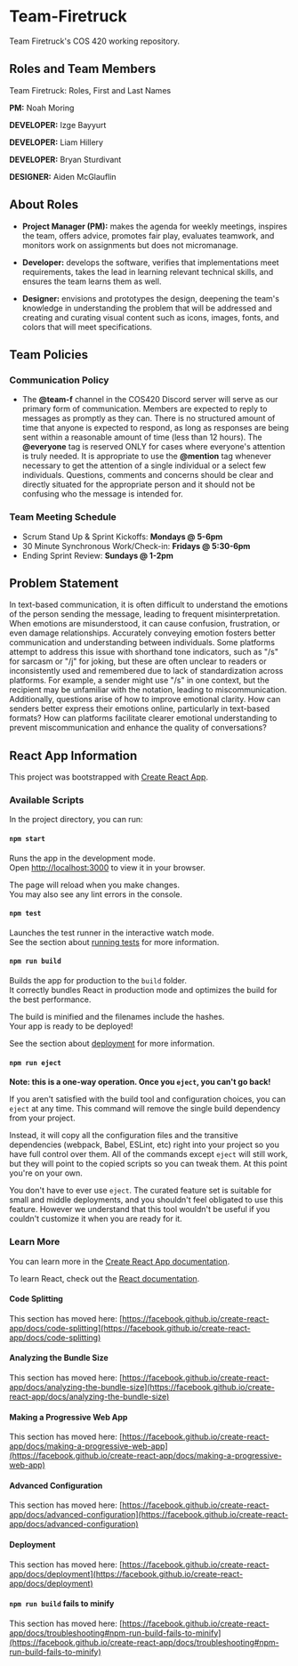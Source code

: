 # Team-Firetruck
Team Firetruck's COS 420 working repository.


## Roles and Team Members
Team Firetruck: Roles, First and Last Names


**PM:** Noah Moring

**DEVELOPER:** Izge Bayyurt

**DEVELOPER:** Liam Hillery

**DEVELOPER:** Bryan Sturdivant

**DESIGNER:** Aiden McGlauflin


## About Roles

- **Project Manager (PM):** makes the agenda for weekly meetings, inspires the team, offers advice, promotes fair play, evaluates teamwork, and monitors work on assignments but does not micromanage.

- **Developer:** develops the software, verifies that implementations meet requirements, takes the lead in learning relevant technical skills, and ensures the team learns them as well.

- **Designer:** envisions and prototypes the design, deepening the team's knowledge in understanding the problem that will be addressed and creating and curating visual content such as icons, images, fonts, and colors that will meet specifications.


## Team Policies

### Communication Policy
- The **@team-f** channel in the COS420 Discord server will serve as our primary form of communication. Members are expected to reply to messages as promptly as they can. There is no structured amount of time that anyone is expected to respond, as long as responses are being sent within a reasonable amount of time (less than 12 hours). The **@everyone** tag is reserved ONLY for cases where everyone's attention is truly needed. It is appropriate to use the **@mention** tag whenever necessary to get the attention of a single individual or a select few individuals. Questions, comments and concerns should be clear and directly situated for the appropriate person and it should not be confusing who the message is intended for.


### Team Meeting Schedule

- Scrum Stand Up & Sprint Kickoffs: **Mondays @ 5-6pm**
- 30 Minute Synchronous Work/Check-in: **Fridays @ 5:30-6pm**
- Ending Sprint Review: **Sundays @ 1-2pm**


## Problem Statement

In text-based communication, it is often difficult to understand the emotions of the person sending the message, leading to frequent misinterpretation. When emotions are misunderstood, it can cause confusion, frustration, or even damage relationships. Accurately conveying emotion fosters better communication and understanding between individuals. Some platforms attempt to address this issue with shorthand tone indicators, such as "/s" for sarcasm or "/j" for joking, but these are often unclear to readers or inconsistently used and remembered due to lack of standardization across platforms. For example, a sender might use "/s" in one context, but the recipient may be unfamiliar with the notation, leading to miscommunication. Additionally, questions arise of how to improve emotional clarity. How can senders better express their emotions online, particularly in text-based formats? How can platforms facilitate clearer emotional understanding to prevent miscommunication and enhance the quality of conversations? 

## React App Information

This project was bootstrapped with [Create React App](https://github.com/facebook/create-react-app).

### Available Scripts

In the project directory, you can run:

#### `npm start`

Runs the app in the development mode.\
Open [http://localhost:3000](http://localhost:3000) to view it in your browser.

The page will reload when you make changes.\
You may also see any lint errors in the console.

#### `npm test`

Launches the test runner in the interactive watch mode.\
See the section about [running tests](https://facebook.github.io/create-react-app/docs/running-tests) for more information.

#### `npm run build`

Builds the app for production to the `build` folder.\
It correctly bundles React in production mode and optimizes the build for the best performance.

The build is minified and the filenames include the hashes.\
Your app is ready to be deployed!

See the section about [deployment](https://facebook.github.io/create-react-app/docs/deployment) for more information.

#### `npm run eject`

**Note: this is a one-way operation. Once you `eject`, you can't go back!**

If you aren't satisfied with the build tool and configuration choices, you can `eject` at any time. This command will remove the single build dependency from your project.

Instead, it will copy all the configuration files and the transitive dependencies (webpack, Babel, ESLint, etc) right into your project so you have full control over them. All of the commands except `eject` will still work, but they will point to the copied scripts so you can tweak them. At this point you're on your own.

You don't have to ever use `eject`. The curated feature set is suitable for small and middle deployments, and you shouldn't feel obligated to use this feature. However we understand that this tool wouldn't be useful if you couldn't customize it when you are ready for it.

### Learn More

You can learn more in the [Create React App documentation](https://facebook.github.io/create-react-app/docs/getting-started).

To learn React, check out the [React documentation](https://reactjs.org/).

#### Code Splitting

This section has moved here: [https://facebook.github.io/create-react-app/docs/code-splitting](https://facebook.github.io/create-react-app/docs/code-splitting)

#### Analyzing the Bundle Size

This section has moved here: [https://facebook.github.io/create-react-app/docs/analyzing-the-bundle-size](https://facebook.github.io/create-react-app/docs/analyzing-the-bundle-size)

#### Making a Progressive Web App

This section has moved here: [https://facebook.github.io/create-react-app/docs/making-a-progressive-web-app](https://facebook.github.io/create-react-app/docs/making-a-progressive-web-app)

#### Advanced Configuration

This section has moved here: [https://facebook.github.io/create-react-app/docs/advanced-configuration](https://facebook.github.io/create-react-app/docs/advanced-configuration)

#### Deployment

This section has moved here: [https://facebook.github.io/create-react-app/docs/deployment](https://facebook.github.io/create-react-app/docs/deployment)

#### `npm run build` fails to minify

This section has moved here: [https://facebook.github.io/create-react-app/docs/troubleshooting#npm-run-build-fails-to-minify](https://facebook.github.io/create-react-app/docs/troubleshooting#npm-run-build-fails-to-minify)
